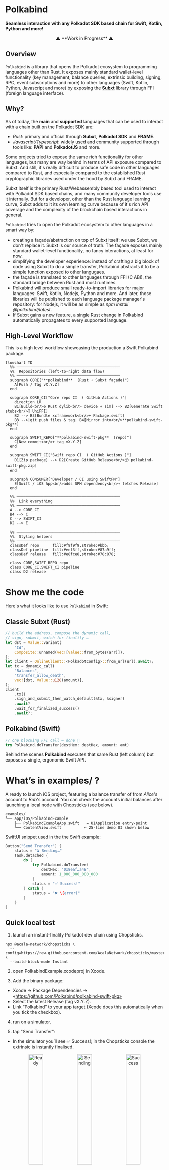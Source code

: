 # Polkabind

**Seamless interaction with any Polkadot SDK based chain for Swift, Kotlin, Python and more!**

<p align="center">
  ⚠️ **Work in Progress** ⚠️
</p>

## Overview

`Polkabind` is a library that opens the Polkadot ecosystem to programming languages other than Rust. It exposes mainly standard wallet-level functionality (key management, balance queries, extrinsic building, signing, RPC, event subscriptions and more) to other languages (Swift, Kotlin, Python, Javascript and more) by exposing the **[Subxt](https://github.com/paritytech/subxt)** library through FFI (foreign language interface). 

## Why?

As of today, the **main** and **supported** languages that can be used to interact with a chain built on the Polkadot SDK are:

- *Rust*: primary and official through **Subxt**, **Polkadot SDK** and **FRAME**.
- *Javascript/Typescript*: widely used and community supported through tools like: **PAPI** and **PolkadotJS** and more.

Some projects tried to expose the same rich functionality for other languages, but many are way behind in terms of API exposure compared to Subxt. And still, it's really difficult to produce safe code in other languages compared to Rust, and especially compared to the established Rust cryptographic libraries used under the hood by Subxt and FRAME.

Subxt itself is the primary Rust/Webassembly based tool used to interact with Polkadot SDK based chains, and many community developer tools use it internally. But for a developer, other than the Rust language learning curve, Subxt adds to it its own learning curve because of it's rich API coverage and the complexity of the blockchain based interactions in general.

`Polkabind` tries to open the Polkadot ecosystem to other languages in a smart way by: 

- creating a façade/abstraction on top of Subxt itself: we use Subxt, we don't replace it. Subxt is our source of truth. The façade exposes mainly standard wallet-level functionality, no fancy interactions, at least for now.
- simplifying the developer experience: instead of crafting a big block of code using Subxt to do a simple transfer, Polkabind abstracts it to be a simple function exposed to other langugaes.
- the façade is translated to other languages through FFI (C ABI), the standard bridge between Rust and most runtimes.
- Polkabind will produce small ready-to-import libraries for major languages: Swift, Kotlin, Nodejs, Python and more. And later, those libraries will be published to each language package manager's repository: for Nodejs, it will be as simple as *npm install @polkabind/latest*. 
- If Subxt gains a new feature, a single Rust change in Polkabind automatically propagates to every supported language.


## High-Level Workflow

This is a high level workflow showcasing the production a Swift Polkabind package.

```mermaid
flowchart TD
  %% ──────────────────────────────────────────────
  %%  Repositories (left-to-right data flow)
  %% ──────────────────────────────────────────────
  subgraph CORE["**polkabind**  (Rust + Subxt façade)"]
    A[Push / Tag vX.Y.Z]
  end

  subgraph CORE_CI["Core repo CI  ( GitHub Actions )"]
    direction LR
    B1[Build<br/>⚙️ Rust dylib<br/> device + sim] --> B2[Generate Swift stubs<br/>🔧 UniFFI]
    B2 --> B3[Bundle xcframework<br/>+ Package.swift]
    B3 -->|git push files & tag| B4[Mirror into<br/>**polkabind-swift-pkg**]
  end

  subgraph SWIFT_REPO["**polkabind-swift-pkg**  (repo)"]
    C[New commit<br/>+ tag vX.Y.Z]
  end

  subgraph SWIFT_CI["Swift repo CI  ( GitHub Actions )"]
    D1[Zip package] --> D2[Create GitHub Release<br/>📦 polkabind-swift-pkg.zip]
  end

  subgraph CONSUMER["Developer / CI using SwiftPM"]
    E[Swift / iOS App<br/>adds SPM dependency<br/>→ fetches Release]
  end

  %% ──────────────────────────────────────────────
  %%  Link everything
  %% ──────────────────────────────────────────────
  A --> CORE_CI
  B4 --> C
  C --> SWIFT_CI
  D2 --> E

  %% ──────────────────────────────────────────────
  %%  Styling helpers
  %% ──────────────────────────────────────────────
  classDef repo      fill:#f9f9f9,stroke:#bbb;
  classDef pipeline  fill:#eef3ff,stroke:#87a9ff;
  classDef release   fill:#e8fce8,stroke:#78c878;

  class CORE,SWIFT_REPO repo
  class CORE_CI,SWIFT_CI pipeline
  class D2 release
  ```

# Show me the code

Here's what it looks like to use `Polkabind` in Swift:

## Classic Subxt (Rust)

``` rust
// build the address, compose the dynamic call,
// sign, submit, watch for finality …
let dst = Value::variant(
    "Id",
    Composite::unnamed(vec![Value::from_bytes(arr)]),
);
let client = OnlineClient::<PolkadotConfig>::from_url(url).await?;
let tx = dynamic_call(
    "Balances",
    "transfer_allow_death",
    vec![dst, Value::u128(amount)],
);
client
    .tx()
    .sign_and_submit_then_watch_default(&tx, &signer)
    .await?
    .wait_for_finalized_success()
    .await?;
```

## Polkabind (Swift)
```swift
// one blocking FFI call – done 🎉
try Polkabind.doTransfer(destHex: destHex, amount: amt)
```

Behind the scenes **Polkabind** executes that same Rust (left column) but
exposes a single, ergonomic Swift API.

# What’s in examples/ ?
A ready to launch iOS project, featuring a balance transfer of from *Alice*'s account to *Bob*'s account. You can check the accounts initial balances after launching a local node with Chopsticks (see below).

```
examples/
└── app/iOS/PolkabindExample
    ├── PolkabindExampleApp.swift   ← UIApplication entry-point
    └── ContentView.swift          ← 25-line demo UI shown below
```

SwiftUI snippet used in the the Swift example:

```swift
Button("Send Transfer") {
    status = "⏳ Sending…"
    Task.detached {
        do {
            try Polkabind.doTransfer(
                destHex: "0x8eaf…a48",
                amount: 1_000_000_000_000
            )
            status = "✅ Success!"
        } catch {
            status = "❌ \(error)"
        }
    }
}

```

## Quick local test

1. launch an instant-finality Polkadot dev chain using Chopsticks.
``` shell
npx @acala-network/chopsticks \
  --config=https://raw.githubusercontent.com/AcalaNetwork/chopsticks/master/configs/polkadot.yml \
  --build-block-mode Instant
```

2. open PolkabindExample.xcodeproj in Xcode.

3. Add the binary package:
  - Xcode →  Package Dependencies → «https://github.com/Polkabind/polkabind-swift-pkg»
  - Select the latest Release (tag vX.Y.Z).
  - Link “Polkabind” to your app target (Xcode does this automatically when you tick the checkbox).
  
4. run on a simulator.

5. tap "Send Transfer":
  - In the simulator you’ll see ✅ Success!; in the Chopsticks console the extrinsic is instantly finalised.
  
<p align="center">
  <img src="assets/ios-ready.png" alt="Ready" width="30%">
  <img src="assets/ios-sending.png" alt="Sending" width="30%">
  <img src="assets/ios-success.png" alt="Success" width="30%">
</p>

<p align="center">
  <img src="assets/balances.png" alt="Balances" width="100%">
</p>

That’s all: no Rust toolchain, no Subxt boilerplate, just a tiny binary framework you can ship in any iOS app.

## Status

This is a *work-in-progress*, please visit [polkabind.dev](https://polkabind.dev) for a summary of the expected roadmap.
